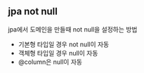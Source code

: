 ## jpa not null

jpa에서 도메인을 만들때 not null을 설정하는 방법
+ 기본형 타입일 경우 not null이 자동
+ 객체형 타입일 경우 null이 자동
+ @column은 null이 자동
